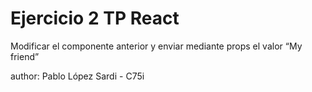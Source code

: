 # Ejercicio 2 TP React

Modificar el componente anterior y enviar mediante props el valor “My friend”

author: Pablo López Sardi - C75i

